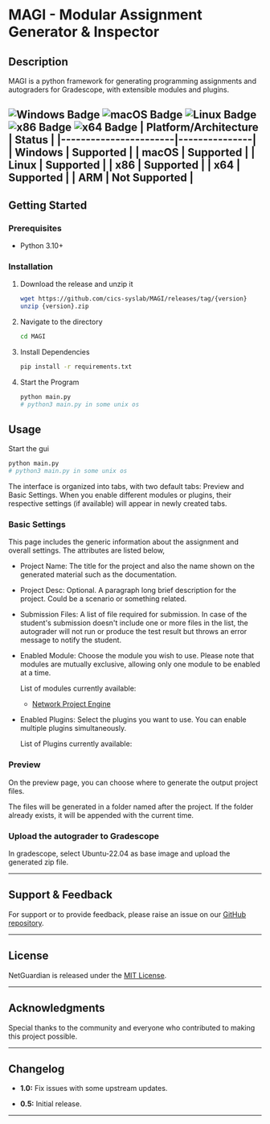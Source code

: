 # MAGI - Modular Assignment Generator & Inspector

## Description

MAGI is a python framework for generating programming assignments and autograders for Gradescope, with extensible modules and plugins.

![Windows Badge](https://img.shields.io/badge/Windows-Supported-green)
![macOS Badge](https://img.shields.io/badge/macOS-Supported-green)
![Linux Badge](https://img.shields.io/badge/Linux-Supported-green)
![x86 Badge](https://img.shields.io/badge/x86-Supported-green)
![x64 Badge](https://img.shields.io/badge/x64-Supported-green)
| Platform/Architecture | Status        |
|-----------------------|---------------|
| Windows               | Supported     |
| macOS                 | Supported     |
| Linux                 | Supported     |
| x86                   | Supported     |
| x64                   | Supported     |
| ARM                   | Not Supported |
---

## Getting Started

### Prerequisites

- Python 3.10+

### Installation
  
1. Download the release and unzip it

    ```bash
    wget https://github.com/cics-syslab/MAGI/releases/tag/{version}
    unzip {version}.zip
    ```

1. Navigate to the directory

    ```bash
    cd MAGI
    ```

1. Install Dependencies

    ```bash
    pip install -r requirements.txt
    ```

1. Start the Program

    ```bash
    python main.py 
    # python3 main.py in some unix os
    ```

## Usage

Start the gui

```bash
python main.py 
# python3 main.py in some unix os
```

The interface is organized into tabs, with two default tabs: Preview and Basic Settings. When you enable different modules or plugins, their respective settings (if available) will appear in newly created tabs.

### Basic Settings

This page includes the generic information about the assignment and overall settings. The attributes are listed below,
  
- Project Name:
The title for the project and also the name shown on the generated material such as the documentation.

- Project Desc:
Optional. A paragraph long brief description for the project. Could be a scenario or something related.

- Submission Files:
A list of file required for submission. In case of the student's submission doesn't include one or more files in the list, the autograder will not run or produce the test result but throws an error message to notify the student.

- Enabled Module:
Choose the module you wish to use. Please note that modules are mutually exclusive, allowing only one module to be enabled at a time.

  List of modules currently available:
  - [Network Project Engine](https://github.com/nightdawnex/gsgen/tree/main/modules/NetworkProjectEngine)
  
<!-- - [Thread Project Engine](https://github.com/nightdawnex/gsgen/tree/main/modules/ThreadingProjectEngine) -->

- Enabled Plugins:
Select the plugins you want to use. You can enable multiple plugins simultaneously.

  List of Plugins currently available:

### Preview

On the preview page, you can choose where to generate the output project files.

The files will be generated in a folder named after the project. If the folder already exists, it will be appended with the current time.

### Upload the autograder to Gradescope

In gradescope, select Ubuntu-22.04 as base image and upload the generated zip file.

<!-- For more detailed usage instructions, please refer to the [User Guide](link-to-user-guide.md). -->
<!-- ---

## Contributing

We welcome contributions! Please check out our [CONTRIBUTING.md](link-to-contributing-guide.md) for guidelines. -->

---

## Support & Feedback

For support or to provide feedback, please raise an issue on our [GitHub repository](https://github.com/cics-syslab/MAGI).

---

## License

NetGuardian is released under the [MIT License](LICENSE).

---

## Acknowledgments

Special thanks to the community and everyone who contributed to making this project possible.

---

## Changelog

- **1.0:** Fix issues with some upstream updates.

- **0.5:** Initial release.

<!-- For a detailed changelog, refer to the [CHANGELOG.md](link-to-changelog.md). -->

---
